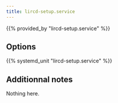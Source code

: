 ```yaml
---
title: lircd-setup.service
---
```


{{% provided_by "lircd-setup.service" %}}

## Options

{{% systemd_unit "lircd-setup.service" %}}

## Additionnal notes

Nothing here.